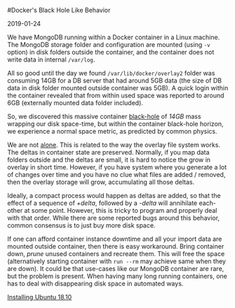 #Docker's Black Hole Like Behavior

2019-01-24

<!--- tags: devops -->

We have MongoDB running within a Docker container in a Linux machine. The MongoDB storage folder and configuration are mounted (using `-v` option) in disk folders outside the container, and the container does not write data in internal `/var/log`.

All so good until the day we found `/var/lib/docker/overlay2` folder was consuming 14GB for a DB server that had around 5GB data (the size of DB data in disk folder mounted outside container was 5GB). A quick login within the container revealed that from within used space was reported to around 6GB (externally mounted data folder included).

So, we discovered this massive container [black-hole](https://en.wikipedia.org/wiki/Black_hole) of *14GB* mass wrapping our disk space-time, but within the container black-hole horizon, we experience a normal space metric, as predicted by common physics.

We are not [alone](https://forums.docker.com/t/some-way-to-clean-up-identify-contents-of-var-lib-docker-overlay/30604/11 ). This is related to the way the overlay file system works. The deltas in container state are preserved. Normally, if you map data folders outside and the deltas are small, it is hard to notice the grow in overlay in short time. However, if you have system where you generate a lot of changes over time and you have no clue what files are added / removed, then the overlay storage will grow, accumulating all those deltas.

Ideally, a compact process would happen as deltas are added, so that the effect of a sequence of *+delta*, followed by a *-delta* will annihilate each-other at some point. However, this is tricky to program and properly deal with that order. While there are some reported bugs around this behavior, common consensus is to just buy more disk space.

If one can afford container instance downtime and all your import data are mounted outside container, then there is easy workaround. Bring container down, *prune* unused containers and recreate them. This will free the space (alternatively starting container with `run --rm` may achieve same when they are down). It could be that use-cases like our MongoDB container are rare, but the problem is present. When having many long running containers, one has to deal with disappearing disk space in automated ways.

<ins class='nfooter'><a rel='next' id='fnext' href='#blog/2019/2019-01-23-Installing-Ubuntu-18.10.md'>Installing Ubuntu 18.10</a></ins>
